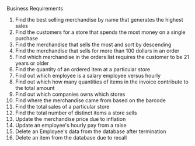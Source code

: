 
Business Requirements 
1. Find the best selling merchandise by name that generates the highest sales 
2. Find the customers for a store that spends the most money on a single purchase 
3. Find the merchandise that sells the most and sort by descending  
4. Find the merchandise that sells for more than 100 dollars in an order
5. Find which merchandise in the orders list requires the customer to be 21 years or older 
6. Find the quantity of an ordered item at a particular store
7. Find out which employee is a salary employee versus hourly 
8. Find out which how many quantities of items in the invoice contribute to the total amount
9. Find out which companies owns which stores
10. Find where the merchandise came from based on the barcode
11. Find the total sales of a particular store
12. Find the total number of distinct items a store sells
13. Update the merchandise price due to inflation
14. Update an employee's hourly pay from a raise
15. Delete an Employee's data from the database after termination
16. Delete an item from the database due to recall
